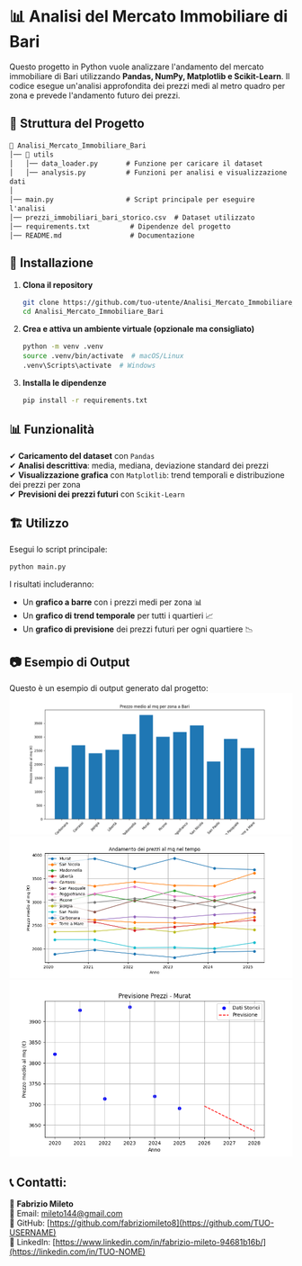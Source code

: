 # 📊 Analisi del Mercato Immobiliare di Bari 

Questo progetto in Python vuole analizzare l'andamento del mercato immobiliare di Bari utilizzando **Pandas, NumPy, Matplotlib e Scikit-Learn**. Il codice esegue un'analisi approfondita dei prezzi medi al metro quadro per zona e prevede l'andamento futuro dei prezzi.

## 📂 Struttura del Progetto

```
📂 Analisi_Mercato_Immobiliare_Bari
│── 📂 utils
│   │── data_loader.py       # Funzione per caricare il dataset
│   │── analysis.py          # Funzioni per analisi e visualizzazione dati
│
│── main.py                  # Script principale per eseguire l'analisi
│── prezzi_immobiliari_bari_storico.csv  # Dataset utilizzato
│── requirements.txt          # Dipendenze del progetto
│── README.md                 # Documentazione
```

## 🚀 Installazione

1. **Clona il repository**
   ```sh
   git clone https://github.com/tuo-utente/Analisi_Mercato_Immobiliare_Bari.git
   cd Analisi_Mercato_Immobiliare_Bari
   ```

2. **Crea e attiva un ambiente virtuale (opzionale ma consigliato)**
   ```sh
   python -m venv .venv
   source .venv/bin/activate  # macOS/Linux
   .venv\Scripts\activate  # Windows
   ```

3. **Installa le dipendenze**
   ```sh
   pip install -r requirements.txt
   ```

## 📊 Funzionalità

✔ **Caricamento del dataset** con `Pandas`  
✔ **Analisi descrittiva**: media, mediana, deviazione standard dei prezzi  
✔ **Visualizzazione grafica** con `Matplotlib`: trend temporali e distribuzione dei prezzi per zona  
✔ **Previsioni dei prezzi futuri** con `Scikit-Learn`  

## 🏗️ Utilizzo

Esegui lo script principale:

```sh
python main.py
```

I risultati includeranno:
- Un **grafico a barre** con i prezzi medi per zona 📊
- Un **grafico di trend temporale** per tutti i quartieri 📈
- Un **grafico di previsione** dei prezzi futuri per ogni quartiere 📉

## 📷 Esempio di Output

Questo è un esempio di output generato dal progetto:
![Esempio di Output](screen/Prezzo_medio.png)
![Esempio di Output](screen/Andamento_prezzi.png)
![Esempio di Output](screen/Previsione_prezzi.png)

##  📞 Contatti:
👤 **Fabrizio Mileto**  
📧 Email: [mileto144@gmail.com](mailto:tuaemail@example.com)  
📂 GitHub: [https://github.com/fabriziomileto8](https://github.com/TUO-USERNAME)  
📌 LinkedIn: [https://www.linkedin.com/in/fabrizio-mileto-94681b16b/](https://linkedin.com/in/TUO-NOME)  


